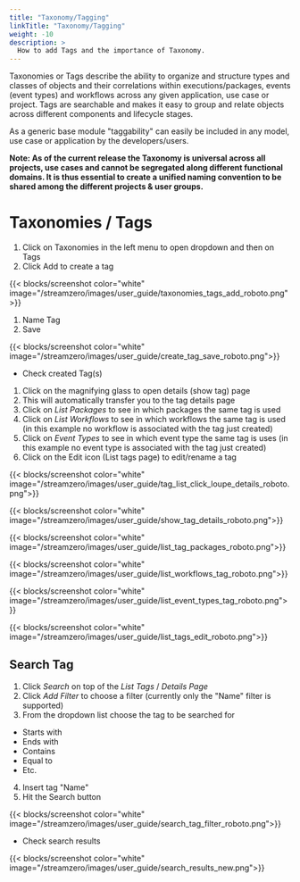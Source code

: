 ```yaml
---
title: "Taxonomy/Tagging"
linkTitle: "Taxonomy/Tagging"
weight: -10
description: >
  How to add Tags and the importance of Taxonomy.
---
```


Taxonomies or Tags describe the ability to organize and structure types and classes of objects and their correlations within executions/packages, events (event types) and workflows across any given application, use case or project. Tags are searchable and makes it easy to group and relate objects across different components and lifecycle stages.

As a generic base module "taggability" can easily be included in any model, use case or application by the developers/users.

**Note: As of the current release the Taxonomy is universal across all projects, use cases and cannot be segregated along different functional domains. It is thus essential to create a unified naming convention to be shared among the different projects & user groups.**

# Taxonomies / Tags

1. Click on Taxonomies in the left menu to open dropdown and then on Tags
2. Click Add to create a tag

{{< blocks/screenshot color="white" image="/streamzero/images/user_guide/taxonomies_tags_add_roboto.png">}}

1. Name Tag
2. Save

{{< blocks/screenshot color="white" image="/streamzero/images/user_guide/create_tag_save_roboto.png">}}

- Check created Tag(s)

1. Click on the magnifying glass to open details (show tag) page
2. This will automatically transfer you to the tag details page
3. Click on *List Packages* to see in which packages the same tag is used
4. Click on *List Workflows* to see in which workflows the same tag is used (in this example no workflow is associated with the tag just created)
5. Click on *Event Types* to see in which event type the same tag is uses (in this example no event type is associated with the tag just created)
6. Click on the Edit icon (List tags page) to edit/rename a tag

{{< blocks/screenshot color="white" image="/streamzero/images/user_guide/tag_list_click_loupe_details_roboto.png">}}

{{< blocks/screenshot color="white" image="/streamzero/images/user_guide/show_tag_details_roboto.png">}}

{{< blocks/screenshot color="white" image="/streamzero/images/user_guide/list_tag_packages_roboto.png">}}

{{< blocks/screenshot color="white" image="/streamzero/images/user_guide/list_workflows_tag_roboto.png">}}

{{< blocks/screenshot color="white" image="/streamzero/images/user_guide/list_event_types_tag_roboto.png">}}

{{< blocks/screenshot color="white" image="/streamzero/images/user_guide/list_tags_edit_roboto.png">}}

## Search Tag

1. Click *Search* on top of the *List Tags* / *Details Page*
2. Click *Add Filter* to choose a filter (currently only the "Name" filter is supported)
3. From the dropdown list choose the tag to be searched for

- Starts with
- Ends with
- Contains
- Equal to
- Etc.

4. Insert tag "Name"
5. Hit the Search button

{{< blocks/screenshot color="white" image="/streamzero/images/user_guide/search_tag_filter_roboto.png">}}

- Check search results

{{< blocks/screenshot color="white" image="/streamzero/images/user_guide/search_results_new.png">}}